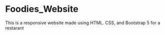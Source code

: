 # Foodies_Website
This is a responsive website made using HTML. CSS, and Bootstrap 5 for a restarant
